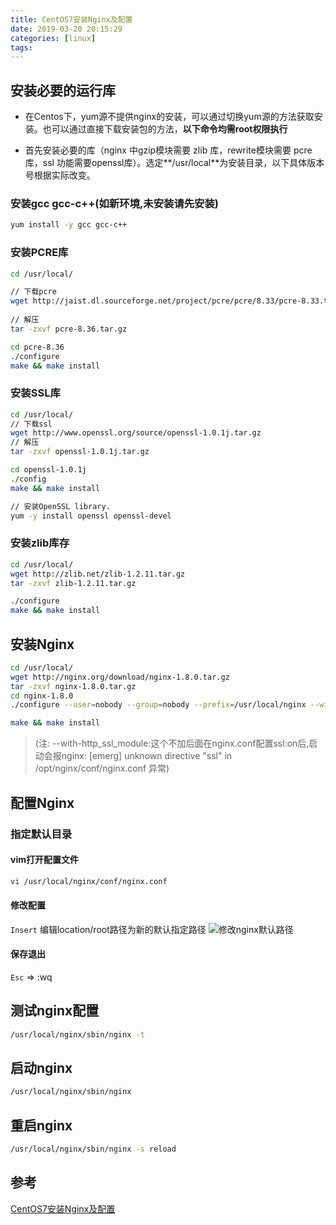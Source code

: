 ```yaml
---
title: CentOS7安装Nginx及配置
date: 2019-03-20 20:15:29
categories: [linux]
tags: 
---
```


## 安装必要的运行库

- 在Centos下，yum源不提供nginx的安装，可以通过切换yum源的方法获取安装。也可以通过直接下载安装包的方法，**以下命令均需root权限执行**

- 首先安装必要的库（nginx 中gzip模块需要 zlib 库，rewrite模块需要 pcre 库，ssl 功能需要openssl库）。选定**/usr/local**为安装目录，以下具体版本号根据实际改变。

### 安装gcc gcc-c++(如新环境,未安装请先安装)

```bash
yum install -y gcc gcc-c++
```

### 安装PCRE库

```bash
cd /usr/local/

// 下载pcre
wget http://jaist.dl.sourceforge.net/project/pcre/pcre/8.33/pcre-8.33.tar.gz
 
// 解压
tar -zxvf pcre-8.36.tar.gz

cd pcre-8.36
./configure
make && make install
```

### 安装SSL库
```bash
cd /usr/local/
// 下载ssl
wget http://www.openssl.org/source/openssl-1.0.1j.tar.gz
// 解压
tar -zxvf openssl-1.0.1j.tar.gz

cd openssl-1.0.1j
./config
make && make install

// 安装OpenSSL library.
yum -y install openssl openssl-devel
```

### 安装zlib库存
```bash
cd /usr/local/
wget http://zlib.net/zlib-1.2.11.tar.gz
tar -zxvf zlib-1.2.11.tar.gz

./configure
make && make install
```

## 安装Nginx
```bash
cd /usr/local/
wget http://nginx.org/download/nginx-1.8.0.tar.gz
tar -zxvf nginx-1.8.0.tar.gz
cd nginx-1.8.0
./configure --user=nobody --group=nobody --prefix=/usr/local/nginx --with-http_stub_status_module --with-http_gzip_static_module --with-http_realip_module --with-http_sub_module --with-http_ssl_module

make && make install
```
> (注: --with-http_ssl_module:这个不加后面在nginx.conf配置ssl:on后,启动会报nginx: [emerg] unknown directive "ssl" in /opt/nginx/conf/nginx.conf 异常)

## 配置Nginx

### 指定默认目录

#### vim打开配置文件
```bash
vi /usr/local/nginx/conf/nginx.conf
```
#### 修改配置
`Insert` 编辑location/root路径为新的默认指定路径
![修改nginx默认路径](https://blog-1253306634.cos.ap-guangzhou.myqcloud.com/%E9%85%8D%E7%BD%AEnginx%E9%BB%98%E8%AE%A4%E8%B7%AF%E5%BE%84.png)

#### 保存退出
`Esc` => :wq

## 测试nginx配置
```bash
/usr/local/nginx/sbin/nginx -t
```

## 启动nginx

```bash
/usr/local/nginx/sbin/nginx
```

## 重启nginx

```bash
/usr/local/nginx/sbin/nginx -s reload
```

## 参考

[CentOS7安装Nginx及配置](https://www.cnblogs.com/jackyzm/p/9600738.html)

